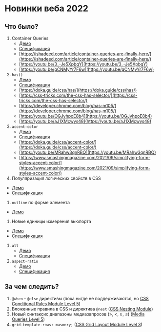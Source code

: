 # Новинки веба 2022

## Что было?

1. Container Queries
   - [Демо](./container-queries/)
   - [Спецификация](https://www.w3.org/TR/css-contain-3/)
   - [https://ishadeed.com/article/container-queries-are-finally-here/](https://ishadeed.com/article/container-queries-are-finally-here/)
   - [https://youtu.be/3_-Je5XpbqY](https://youtu.be/3_-Je5XpbqY)
   - [https://youtu.be/gCNMyYr7F6w](https://youtu.be/gCNMyYr7F6w)
1. `has()`
   - [Демо](has/)
   - [Спецификация](https://www.w3.org/TR/selectors-4/)
   - [https://doka.guide/css/has/](https://doka.guide/css/has/)
   - [https://css-tricks.com/the-css-has-selector/](https://css-tricks.com/the-css-has-selector/)
   - [https://developer.chrome.com/blog/has-m105/](https://developer.chrome.com/blog/has-m105/)
   - [https://youtu.be/OGJvhpoE8b4](https://youtu.be/OGJvhpoE8b4)
   - [https://youtu.be/aJ1XMcwys48](https://youtu.be/aJ1XMcwys48)
1. `accent-color`
   - [Демо]()
   - [Спецификация](https://www.w3.org/TR/css-ui-4/)
   - [https://doka.guide/css/accent-color/](https://doka.guide/css/accent-color/)
   - [https://youtu.be/MRahw3qnRBQ](https://youtu.be/MRahw3qnRBQ)
   - [https://www.smashingmagazine.com/2021/09/simplifying-form-styles-accent-color/](https://www.smashingmagazine.com/2021/09/simplifying-form-styles-accent-color/)
1. Популяризация логических свойств в CSS
  - [Демо](https://accent-color.glitch.me)
  - [Спецификация](https://drafts.csswg.org/css-logical/)
1. `outline` по форме элемента
  - [Демо]()
1. Новые единицы измерения вьюпорта
  - [Демо]()
  - [Спецификация](https://drafts.csswg.org/css-values-4/#viewport-relative-lengths)
1. `all`
   - [Демо]()
   - [Спецификация](https://w3c.github.io/csswg-drafts/css-cascade/#all-shorthand)
1. `aspect-ratio`
   - [Демо]()  
   - [Спецификация](https://w3c.github.io/csswg-drafts/css-sizing-4/#aspect-ratio)

## За чем следить?

1. `@when` - `@else` директивы (пока нигде не поддерживаются, но [CSS Conditional Rules Module Level 5](https://www.w3.org/TR/css-conditional-5))
1. Вложенные правила в CSS и директива `@nest` ([CSS Nesting Module](https://www.w3.org/TR/css-nesting-1/))
1. Новый синтаксис диапазоны медиазапросов (>, <, ≥, ≤) ([Media Queries Level 5](https://www.w3.org/TR/mediaqueries-5/#mq-range-context))
1. `grid-template-rows: masonry;` ([CSS Grid Layout Module Level 3](https://drafts.csswg.org/css-grid-3/#masonry-layout-algorithm))